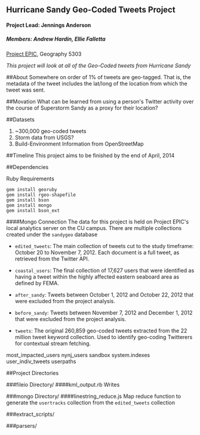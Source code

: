 ## Hurricane Sandy Geo-Coded Tweets Project
#### Project Lead: Jennings Anderson
##### Members: Andrew Hardin, Ellie Falletta

[Project EPIC](http://epic.cs.colorado.edu), Geography 5303

_This project will look at all of the Geo-Coded tweets from Hurricane Sandy_


##About
Somewhere on order of 1% of tweets are geo-tagged.  That is, the metadata of the tweet includes the lat/long of the location from which the tweet was sent.


##Movation
What can be learned from using a person's Twitter activity over the course of Superstorm Sandy as a proxy for their location?

##Datasets
1. ~300,000 geo-coded tweets
2. Storm data from USGS?
3. Build-Environment Information from OpenStreetMap


##Timeline
This project aims to be finished by the end of April, 2014

##Dependencies

Ruby Requirements
````
gem install georuby
gem install rgeo-shapefile
gem install bson
gem install mongo
gem install bson_ext
````

####Mongo Connection
The data for this project is held on Project EPIC's local analytics server on the CU campus.  There are multiple collections created under the ````sandygeo```` database

- ````edited_tweets````: The main collection of tweets cut to the study timeframe: October 20 to November 7, 2012.  Each document is a full tweet, as retrieved from the Twitter API.

- ````coastal_users````: The final collection of 17,627 users that were identified as having a tweet within the highly affected eastern seaboard area as defined by FEMA.

- ````after_sandy````: Tweets between October 1, 2012 and October 22, 2012 that were excluded from the project analysis.

- ````before_sandy````: Tweets between November 7, 2012 and December 1, 2012 that were excluded from the project analysis.

- ````tweets````: The original 260,859 geo-coded tweets extracted from the 22 million tweet keyword collection.  Used to identify geo-coding Twitterers for contextual stream fetching.

most_impacted_users
nynj_users
sandbox
system.indexes
user_indiv_tweets
userpaths


##Project Directories

###fileio Directory/
####kml_output.rb
Writes 


###mongo Directory/
####linestring_reduce.js
Map reduce function to generate the ````usertracks```` collection from the ````edited_tweets```` collection



###extract_scripts/


###parsers/
